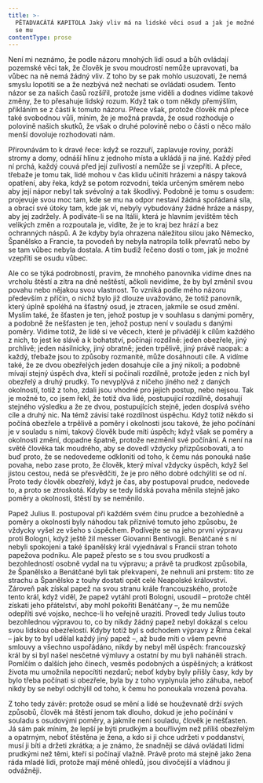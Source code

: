 ```yaml
---
title: >-
  PĚTADVACÁTÁ KAPITOLA Jaký vliv má na lidské věci osud a jak je možné vzepříti
  se mu
contentType: prose
---
```


<section>

Není mi neznámo, že podle názoru mnohých lidí osud a bůh ovládají pozemské věci tak, že člověk je svou moudrostí nemůže upravovati, ba vůbec na ně nemá žádný vliv. Z toho by se pak mohlo usuzovati, že nemá smyslu lopotiti se a že nezbývá než nechati se ovládati osudem. Tento názor se za našich časů rozšířil, protože jsme viděli a dodnes vidíme takové změny, že to přesahuje lidský rozum. Když tak o tom někdy přemýšlím, přikláním se z části k tomuto názoru. Přece však, protože člověk má přece také svobodnou vůli, míním, že je možná pravda, že osud rozhoduje o polovině našich skutků, že však o druhé polovině nebo o části o něco málo menší dovoluje rozhodovati nám.

Přirovnávám to k dravé řece: když se rozzuří, zaplavuje roviny, poráží stromy a domy, odnáší hlínu z jednoho místa a ukládá ji na jiné. Každý před ní prchá, každý couvá před její zuřivostí a nemůže se jí vzepříti. A přece, třebaže je tomu tak, lidé mohou v čas klidu učiniti hrázemi a náspy taková opatření, aby řeka, když se potom rozvodní, tekla určeným směrem nebo aby její nápor nebyl tak svévolný a tak škodlivý. Podobně je tomu s osudem: projevuje svou moc tam, kde se mu na odpor nestaví žádná spořádaná síla, a obrací své útoky tam, kde jak ví, nebyly vybudovány žádné hráze a náspy, aby jej zadržely. A podíváte-li se na Itálii, která je hlavním jevištěm těch velikých změn a rozpoutala je, vidíte, že je to kraj bez hrází a bez ochranných náspů. A že kdyby byla ohrazena náležitou silou jako Německo, Španělsko a Francie, ta povodeň by nebyla natropila tolik převratů nebo by se tam vůbec nebyla dostala. A tím budiž řečeno dosti o tom, jak je možné vzepříti se osudu vůbec.

Ale co se týká podrobností, pravím, že mnohého panovníka vidíme dnes na vrcholu štěstí a zítra na dně neštěstí, ačkoli nevidíme, že by byl změnil svou povahu nebo nějakou svou vlastnost. To vzniká podle mého názoru především z příčin, o nichž bylo již dlouze uvažováno, že totiž panovník, který úplně spoléhá na šťastný osud, je ztracen, jakmile se osud změní. Myslím také, že šťasten je ten, jehož postup je v souhlasu s danými poměry, a podobně že nešťasten je ten, jehož postup není v souladu s danými poměry. Vidíme totiž, že lidé si ve věcech, které je přivádějí k cílům každého z nich, to jest ke slávě a k bohatství, počínají rozdílně: jeden obezřele, jiný prchlivě; jeden násilnicky, jiný obratně; jeden trpělivě, jiný právě naopak: a každý, třebaže jsou to způsoby rozmanité, může dosáhnouti cíle. A vidíme také, že ze dvou obezřelých jeden dosahuje cíle a jiný nikoli; a podobně mívají stejný úspěch dva, kteří si počínali rozdílně, protože jeden z nich byl obezřelý a druhý prudký. To nevyplývá z ničeho jiného než z daných okolností, totiž z toho, zdali jsou vhodné pro jejich postup, nebo nejsou. Tak je možné to, co jsem řekl, že totiž dva lidé, postupující rozdílně, dosahují stejného výsledku a že ze dvou, postupujících stejně, jeden dospívá svého cíle a druhý nic. Na témž závisí také rozdílnost úspěchu. Když totiž někdo si počíná obezřele a trpělivě a poměry i okolnosti jsou takové, že jeho počínání je v souladu s nimi, takový člověk bude míti úspěch; když však se poměry a okolnosti změní, dopadne špatně, protože nezměnil své počínání. A není na světě člověka tak moudrého, aby se dovedl vždycky přizpůsobovati, a to buď proto, že se nedovedeme odkloniti od toho, k čemu nás ponouká naše povaha, nebo zase proto, že člověk, který míval vždycky úspěch, když šel jistou cestou, nedá se přesvědčiti, že je pro něho dobré odchýliti se od ní. Proto tedy člověk obezřelý, když je čas, aby postupoval prudce, nedovede to, a proto se ztroskotá. Kdyby se tedy lidská povaha měnila stejně jako poměry a okolnosti, štěstí by se neměnilo.

Papež Julius II. postupoval při každém svém činu prudce a bezohledně a poměry a okolnosti byly náhodou tak příznivé tomuto jeho způsobu, že vždycky vyšel ze všeho s úspěchem. Podívejte se na jeho první výpravu proti Bologni, když ještě žil messer Giovanni Bentivogli. Benátčané s ní nebyli spokojeni a také španělský král vyjednával s Francií stran tohoto papežova podniku. Ale papež přesto se s tou svou prudkostí a bezohledností osobně vydal na tu výpravu; a právě ta prudkost způsobila, že Španělsko a Benátčané byli tak překvapeni, že nehnuli ani prstem: tito ze strachu a Španělsko z touhy dostati opět celé Neapolské království. Zároveň pak získal papež na svou stranu krále francouzského, protože tento král, když viděl, že papež vytáhl proti Bologni, usoudil – protože chtěl získati jeho přátelství, aby mohl pokořiti Benátčany –, že mu nemůže odepříti své vojsko, nechce-li ho veřejně uraziti. Provedl tedy Julius touto bezohlednou výpravou to, co by nikdy žádný papež nebyl dokázal s celou svou lidskou obezřelostí. Kdyby totiž byl s odchodem výpravy z Říma čekal – jak by to byl udělal každý jiný papež –, až bude míti o všem pevné smlouvy a všechno uspořádáno, nikdy by nebyl měl úspěch: francouzský král by si byl našel nesčetné výmluvy a ostatní by mu byli naháněli strach. Pomlčím o dalších jeho činech, vesměs podobných a úspěšných; a krátkost života mu umožnila nepocítiti nezdarů; neboť kdyby byly přišly časy, kdy by bylo třeba počínati si obezřele, byla by z toho vyplynula jeho záhuba, neboť nikdy by se nebyl odchýlil od toho, k čemu ho ponoukala vrozená povaha.

Z toho tedy závěr: protože osud se mění a lidé se houževnatě drží svých způsobů, člověk má štěstí jenom tak dlouho, dokud je jeho počínání v souladu s osudovými poměry, a jakmile není souladu, člověk je nešťasten. Já sám pak míním, že lepší je býti prudkým a bouřlivým než příliš obezřelým a opatrným, neboť štěstěna je žena, a kdo si ji chce udržeti v poddanství, musí ji bíti a držeti zkrátka; a je známo, že snadněji se dává ovládati lidmi prudkými než těmi, kteří si počínají vlažně. Právě proto má stejně jako žena ráda mladé lidi, protože mají méně ohledů, jsou divočejší a vládnou jí odvážněji.

</section>
